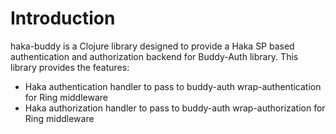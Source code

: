 # Introduction

haka-buddy is a Clojure library designed to provide a Haka SP based authentication and authorization backend for Buddy-Auth library. This library provides the features:
* Haka authentication handler to pass to buddy-auth wrap-authentication for Ring middleware
* Haka authorization handler to pass to buddy-auth wrap-authorization for Ring middleware
